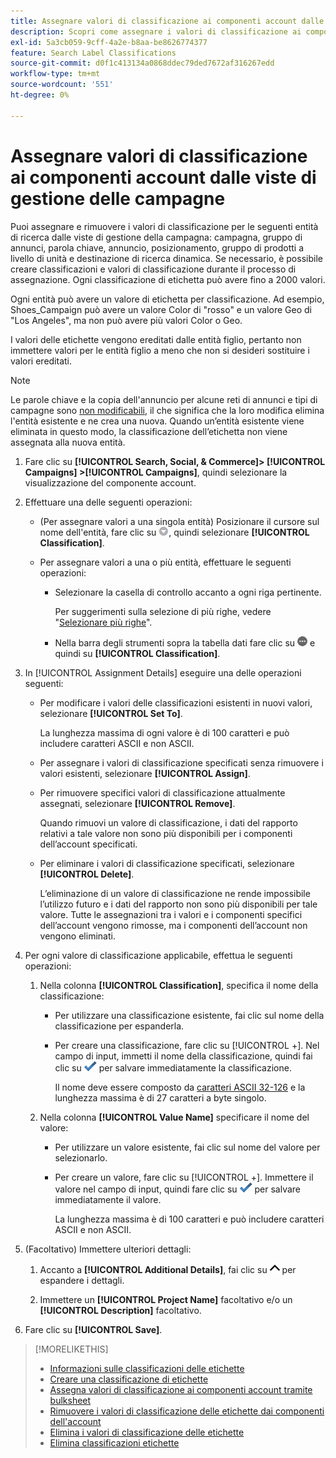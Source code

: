 ```yaml
---
title: Assegnare valori di classificazione ai componenti account dalle viste di gestione delle campagne
description: Scopri come assegnare i valori di classificazione ai componenti dell’account.
exl-id: 5a3cb059-9cff-4a2e-b8aa-be8626774377
feature: Search Label Classifications
source-git-commit: d0f1c413134a0868ddec79ded7672af316267edd
workflow-type: tm+mt
source-wordcount: '551'
ht-degree: 0%

---
```


# Assegnare valori di classificazione ai componenti account dalle viste di gestione delle campagne

Puoi assegnare e rimuovere i valori di classificazione per le seguenti entità di ricerca dalle viste di gestione della campagna: campagna, gruppo di annunci, parola chiave, annuncio, posizionamento, gruppo di prodotti a livello di unità e destinazione di ricerca dinamica. Se necessario, è possibile creare classificazioni e valori di classificazione durante il processo di assegnazione. Ogni classificazione di etichetta può avere fino a 2000 valori.

Ogni entità può avere un valore di etichetta per classificazione. Ad esempio, Shoes_Campaign può avere un valore Color di &quot;rosso&quot; e un valore Geo di &quot;Los Angeles&quot;, ma non può avere più valori Color o Geo.

I valori delle etichette vengono ereditati dalle entità figlio, pertanto non immettere valori per le entità figlio a meno che non si desideri sostituire i valori ereditati.

>[!NOTE]
>
>Le parole chiave e la copia dell&#39;annuncio per alcune reti di annunci e tipi di campagne sono [non modificabili](/help/search-social-commerce/campaign-management/faqs-campaigns.md), il che significa che la loro modifica elimina l&#39;entità esistente e ne crea una nuova. Quando un’entità esistente viene eliminata in questo modo, la classificazione dell’etichetta non viene assegnata alla nuova entità.

1. Fare clic su **[!UICONTROL Search, Social, & Commerce]> [!UICONTROL Campaigns] >[!UICONTROL Campaigns]**, quindi selezionare la visualizzazione del componente account.

1. Effettuare una delle seguenti operazioni:

   * (Per assegnare valori a una singola entità) Posizionare il cursore sul nome dell&#39;entità, fare clic su ![Pulsante Menu](/help/search-social-commerce/assets/arrow-dropdown-menu.png "Pulsante Menu"), quindi selezionare **[!UICONTROL Classification]**.

   * Per assegnare valori a una o più entità, effettuare le seguenti operazioni:

      * Selezionare la casella di controllo accanto a ogni riga pertinente.

        Per suggerimenti sulla selezione di più righe, vedere &quot;[Selezionare più righe](/help/search-social-commerce/common-tasks/navigation-editing-selection/multiple-rows-select.md)&quot;.

      * Nella barra degli strumenti sopra la tabella dati fare clic su ![Altro](/help/search-social-commerce/assets/more.png "Altro") e quindi su **[!UICONTROL Classification]**.

1. In [!UICONTROL Assignment Details] eseguire una delle operazioni seguenti:

   * Per modificare i valori delle classificazioni esistenti in nuovi valori, selezionare **[!UICONTROL Set To]**.

     La lunghezza massima di ogni valore è di 100 caratteri e può includere caratteri ASCII e non ASCII.

   * Per assegnare i valori di classificazione specificati senza rimuovere i valori esistenti, selezionare **[!UICONTROL Assign]**.

   * Per rimuovere specifici valori di classificazione attualmente assegnati, selezionare **[!UICONTROL Remove]**.

     Quando rimuovi un valore di classificazione, i dati del rapporto relativi a tale valore non sono più disponibili per i componenti dell’account specificati.

   * Per eliminare i valori di classificazione specificati, selezionare **[!UICONTROL Delete]**.

     L’eliminazione di un valore di classificazione ne rende impossibile l’utilizzo futuro e i dati del rapporto non sono più disponibili per tale valore. Tutte le assegnazioni tra i valori e i componenti specifici dell’account vengono rimosse, ma i componenti dell’account non vengono eliminati.

1. Per ogni valore di classificazione applicabile, effettua le seguenti operazioni:

   1. Nella colonna **[!UICONTROL Classification]**, specifica il nome della classificazione:

      * Per utilizzare una classificazione esistente, fai clic sul nome della classificazione per espanderla.

      * Per creare una classificazione, fare clic su [!UICONTROL +]. Nel campo di input, immetti il nome della classificazione, quindi fai clic su ![Salva](/help/search-social-commerce/assets/select.png "Salva") per salvare immediatamente la classificazione.

        Il nome deve essere composto da [caratteri ASCII 32-126](https://www.asciitable.com/) e la lunghezza massima è di 27 caratteri a byte singolo.

   1. Nella colonna **[!UICONTROL Value Name]** specificare il nome del valore:

      * Per utilizzare un valore esistente, fai clic sul nome del valore per selezionarlo.

      * Per creare un valore, fare clic su [!UICONTROL +]. Immettere il valore nel campo di input, quindi fare clic su ![Salva](/help/search-social-commerce/assets/select.png "Salva") per salvare immediatamente il valore.

        La lunghezza massima è di 100 caratteri e può includere caratteri ASCII e non ASCII.

1. (Facoltativo) Immettere ulteriori dettagli:

   1. Accanto a **[!UICONTROL Additional Details]**, fai clic su ![Apri](/help/search-social-commerce/assets/chevron-up.png "Apri") per espandere i dettagli.

   1. Immettere un **[!UICONTROL Project Name]** facoltativo e/o un **[!UICONTROL Description]** facoltativo.

1. Fare clic su **[!UICONTROL Save]**.

>[!MORELIKETHIS]
>
>* [Informazioni sulle classificazioni delle etichette](classification-about.md)
>* [Creare una classificazione di etichette](classification-create.md)
>* [Assegna valori di classificazione ai componenti account tramite bulksheet](classification-values-assign-bulksheets.md)
>* [Rimuovere i valori di classificazione delle etichette dai componenti dell&#39;account](classification-values-remove.md)
>* [Elimina i valori di classificazione delle etichette](classification-values-delete.md)
>* [Elimina classificazioni etichette](classification-delete.md)
